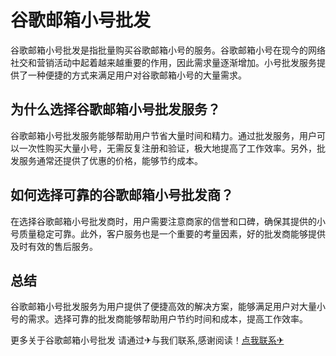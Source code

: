 # 谷歌邮箱小号批发

谷歌邮箱小号批发是指批量购买谷歌邮箱小号的服务。谷歌邮箱小号在现今的网络社交和营销活动中起着越来越重要的作用，因此需求量逐渐增加。小号批发服务提供了一种便捷的方式来满足用户对谷歌邮箱小号的大量需求。

## 为什么选择谷歌邮箱小号批发服务？

谷歌邮箱小号批发服务能够帮助用户节省大量时间和精力。通过批发服务，用户可以一次性购买大量小号，无需反复注册和验证，极大地提高了工作效率。另外，批发服务通常还提供了优惠的价格，能够节约成本。

## 如何选择可靠的谷歌邮箱小号批发商？

在选择谷歌邮箱小号批发商时，用户需要注意商家的信誉和口碑，确保其提供的小号质量稳定可靠。此外，客户服务也是一个重要的考量因素，好的批发商能够提供及时有效的售后服务。

## 总结

谷歌邮箱小号批发服务为用户提供了便捷高效的解决方案，能够满足用户对大量小号的需求。选择可靠的批发商能够帮助用户节约时间和成本，提高工作效率。

更多关于谷歌邮箱小号批发 请通过✈与我们联系,感谢阅读！[点我联系✈](https://us.G208.com)
